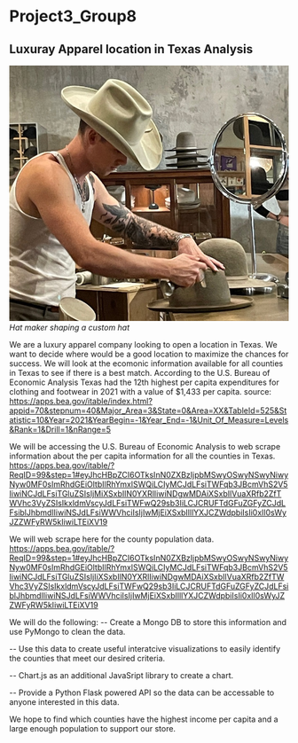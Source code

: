 # Project3_Group8

## Luxuray Apparel location in Texas Analysis
![alt=Custom hat maker in an upscale shop](https://github.com/ortizvane09/Project3_Group8/blob/main/images/hatmaking.jpg)
*Hat maker shaping a custom hat*

We are a luxury apparel company looking to open a location in Texas. We want to decide where would be a good location to maximize the chances for success. We will look at the ecomonic information available for all counties in Texas to see if there is a best match.
According to the U.S. Bureau of Economic Analysis Texas had the 12th highest per capita expenditures for clothing and footwear in 2021 with a value of $1,433 per capita. 
source: https://apps.bea.gov/itable/index.html?appid=70&stepnum=40&Major_Area=3&State=0&Area=XX&TableId=525&Statistic=10&Year=2021&YearBegin=-1&Year_End=-1&Unit_Of_Measure=Levels&Rank=1&Drill=1&nRange=5

We will be accessing the U.S. Bureau of Economic Analysis to web scrape information about the per capita information for all the counties in Texas.
https://apps.bea.gov/itable/?ReqID=99&step=1#eyJhcHBpZCI6OTksInN0ZXBzIjpbMSwyOSwyNSwyNiwyNyw0MF0sImRhdGEiOltbIlRhYmxlSWQiLCIyMCJdLFsiTWFqb3JBcmVhS2V5IiwiNCJdLFsiTGluZSIsIjMiXSxbIlN0YXRlIiwiNDgwMDAiXSxbIlVuaXRfb2ZfTWVhc3VyZSIsIkxldmVscyJdLFsiTWFwQ29sb3IiLCJCRUFTdGFuZGFyZCJdLFsiblJhbmdlIiwiNSJdLFsiWWVhciIsIjIwMjEiXSxbIlllYXJCZWdpbiIsIi0xIl0sWyJZZWFyRW5kIiwiLTEiXV19


We will web scrape here for the county population data.
https://apps.bea.gov/itable/?ReqID=99&step=1#eyJhcHBpZCI6OTksInN0ZXBzIjpbMSwyOSwyNSwyNiwyNyw0MF0sImRhdGEiOltbIlRhYmxlSWQiLCIyMCJdLFsiTWFqb3JBcmVhS2V5IiwiNCJdLFsiTGluZSIsIjIiXSxbIlN0YXRlIiwiNDgwMDAiXSxbIlVuaXRfb2ZfTWVhc3VyZSIsIkxldmVscyJdLFsiTWFwQ29sb3IiLCJCRUFTdGFuZGFyZCJdLFsiblJhbmdlIiwiNSJdLFsiWWVhciIsIjIwMjEiXSxbIlllYXJCZWdpbiIsIi0xIl0sWyJZZWFyRW5kIiwiLTEiXV19

We will do the following:
 -- Create a Mongo DB to store this information and use PyMongo to clean the data.

 -- Use this data to create useful interatcive visualizations to easily identify the counties that meet our desired criteria.

 -- Chart.js as an additional JavaSript library to create a chart.

 -- Provide a Python Flask powered API so the data can be accessable to anyone interested in this data.

We hope to find which counties have the highest income per capita and a large enough population to support our store. 